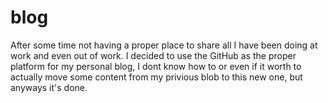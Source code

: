 # blog
After some time not having a proper place to share all I have been doing at work and even out of work. I decided to use the GitHub as the proper platform for my personal blog, I dont know how to or even if it worth to actually move some content from my privious blob to this new one, but anyways it's done. 
